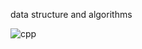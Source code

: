  data structure and algorithms
 
![cpp](https://github.com/user-attachments/assets/d3d94345-2c79-425a-b493-c4574b576d0e)
